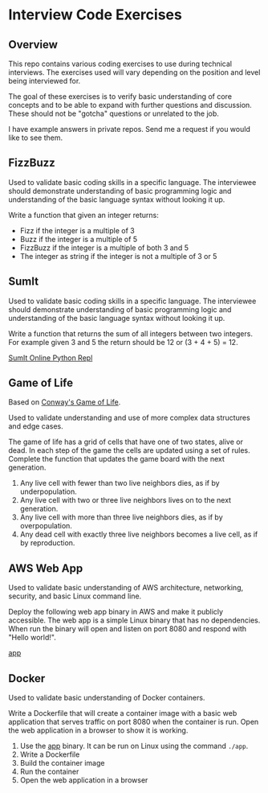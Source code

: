 # Interview Code Exercises

## Overview

This repo contains various coding exercises to use during technical interviews. The exercises used
will vary depending on the position and level being interviewed for.

The goal of these exercises is to verify basic understanding of core concepts and to be able to
expand with further questions and discussion. These should not be "gotcha" questions or unrelated to the job.

I have example answers in private repos. Send me a request if you would like to see them.

## FizzBuzz

Used to validate basic coding skills in a specific language. The interviewee should demonstrate
understanding of basic programming logic and understanding of the basic language syntax without
looking it up.

Write a function that given an integer returns:

- Fizz if the integer is a multiple of 3
- Buzz if the integer is a multiple of 5
- FizzBuzz if the integer is a multiple of both 3 and 5
- The integer as string if the integer is not a multiple of 3 or 5

## SumIt

Used to validate basic coding skills in a specific language. The interviewee should demonstrate
understanding of basic programming logic and understanding of the basic language syntax without
looking it up.

Write a function that returns the sum of all integers between two integers. For example given 3 and 5 the return should be 12 or (3 + 4 + 5) = 12.

[SumIt Online Python Repl](https://www.online-python.com/hKpOUV7tTX)

## Game of Life

Based on [Conway's Game of Life](https://en.wikipedia.org/wiki/Conway%27s_Game_of_Life).

Used to validate understanding and use of more complex data structures and edge cases.

The game of life has a grid of cells that have one of two states, alive or dead. In each step of the
game the cells are updated using a set of rules. Complete the function that updates the game board
with the next generation.

1. Any live cell with fewer than two live neighbors dies, as if by underpopulation.
2. Any live cell with two or three live neighbors lives on to the next generation.
3. Any live cell with more than three live neighbors dies, as if by overpopulation.
4. Any dead cell with exactly three live neighbors becomes a live cell, as if by reproduction.

## AWS Web App

Used to validate basic understanding of AWS architecture, networking, security, and basic Linux
command line.

Deploy the following web app binary in AWS and make it publicly accessible. The web app is a simple Linux
binary that has no dependencies. When run the binary will open and listen on port 8080 and respond
with "Hello world!".

[app](https://github.com/jzbruno/interview/releases/download/v1.0.0/app)

## Docker

Used to validate basic understanding of Docker containers.

Write a Dockerfile that will create a container image with a basic web application that serves traffic on port 8080 when the container is run. Open the web application in a browser to show it is working.

1. Use the [app](https://github.com/jzbruno/interview/releases/download/v1.0.0/app) binary. It can be run on Linux using the command `./app`.
2. Write a Dockerfile
3. Build the container image
4. Run the container
5. Open the web application in a browser
